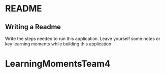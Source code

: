 # README
## Writing a Readme
Write the steps needed to run this application. Leave yourself some notes or key learning moments while building this application

# LearningMomentsTeam4
